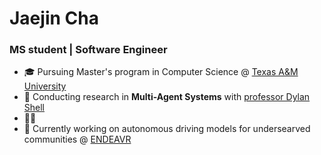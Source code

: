 # Jaejin Cha
### MS student | Software Engineer

- :mortar_board: Pursuing Master's program in Computer Science @ [Texas A&M University](https://engineering.tamu.edu/cse/academics/degrees/graduate/ms-cs.html)
- :robot: Conducting research in **Multi-Agent Systems** with [professor Dylan Shell](https://cse-robotics.engr.tamu.edu/dshell/)
- :man_technologist:
- :car: Currently working on autonomous driving models for undersearved communities @ [ENDEAVR](https://endeavr.city/)


<!--
**jaejin0/jaejin0** is a ✨ _special_ ✨ repository because its `README.md` (this file) appears on your GitHub profile.

Here are some ideas to get you started:

- 🔭 I’m currently working on ...
- 🌱 I’m currently learning ...
- 👯 I’m looking to collaborate on ...
- 🤔 I’m looking for help with ...
- 💬 Ask me about ...
- 📫 How to reach me: ...
- 😄 Pronouns: ...
- ⚡ Fun fact: ...
-->
